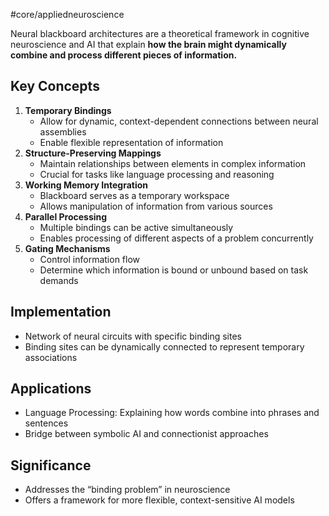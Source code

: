 #core/appliedneuroscience

Neural blackboard architectures are a theoretical framework in cognitive neuroscience and AI that explain **how the brain might dynamically combine and process different pieces of information.**

## Key Concepts

1. **Temporary Bindings**
   - Allow for dynamic, context-dependent connections between neural assemblies
   - Enable flexible representation of information
2. **Structure-Preserving Mappings**
   - Maintain relationships between elements in complex information
   - Crucial for tasks like language processing and reasoning
3. **Working Memory Integration**
   - Blackboard serves as a temporary workspace
   - Allows manipulation of information from various sources
4. **Parallel Processing**
   - Multiple bindings can be active simultaneously
   - Enables processing of different aspects of a problem concurrently
5. **Gating Mechanisms**
   - Control information flow
   - Determine which information is bound or unbound based on task demands

## Implementation

- Network of neural circuits with specific binding sites
- Binding sites can be dynamically connected to represent temporary associations

## Applications

- Language Processing: Explaining how words combine into phrases and sentences
- Bridge between symbolic AI and connectionist approaches

## Significance

- Addresses the “binding problem” in neuroscience
- Offers a framework for more flexible, context-sensitive AI models
